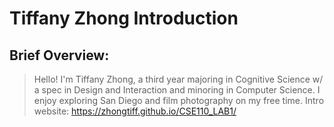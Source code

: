 # Tiffany Zhong Introduction
## Brief Overview:
> Hello! I'm Tiffany Zhong, a third year majoring in Cognitive Science w/ a spec in Design and Interaction and minoring in Computer Science. I enjoy exploring San Diego and film photography on my free time.
> Intro website: https://zhongtiff.github.io/CSE110_LAB1/
